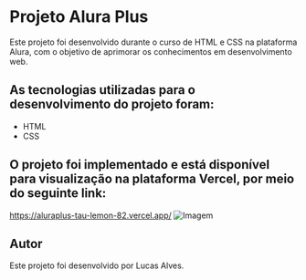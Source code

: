 # Projeto Alura Plus
Este projeto foi desenvolvido durante o curso de HTML e CSS na plataforma Alura, com o objetivo de aprimorar os conhecimentos em desenvolvimento web.

## As tecnologias utilizadas para o desenvolvimento do projeto foram:

- HTML
- CSS

## O projeto foi implementado e está disponível para visualização na plataforma Vercel, por meio do seguinte link:

https://aluraplus-tau-lemon-82.vercel.app/
![Imagem](https://i.ibb.co/Gdn9mND/alura-plus.png)


## Autor
Este projeto foi desenvolvido por Lucas Alves.
